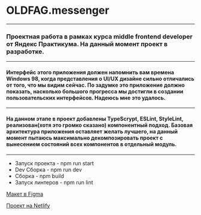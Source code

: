 # OLDFAG.messenger
***
### Проектная работа в рамках курса middle frontend developer от Яндекс Практикума. На данный момент проект в разработке.
***
#### Интерфейс этого приложения должен напомнить вам времена Windows 98, когда представления о UI/UX дизайне сильно отличались от того, что мы видим сейчас. По задумке это приложение должно показать, насколько большого прогресса мы достигли в создании пользовательских интерфейсов. Надеюсь мне это удалось.
***
#### На данном этапе в проект добавлены TypeScrypt, ESLint, StyleLint, реализован(хотя это громко сказано) компонентный подход. Базовая архитектура приложения оставляет желать лучшего, на данный момент пытаюсь максимально декомпозировать проект с вынесением состояний всех компонентов в отдельный модуль.   
***
* Запуск проекта - npm run start
* Dev Сборка - npm run dev
* Сборка - npm build
* Запуск линтеров - npm run lint

[Макет в Figma](https://www.figma.com/file/eshsChHOpHyQ3qm0fKEVKp/OLDFAG.messandger?t=XtNw5VLq4rM2qWxp-6)

[Проект на Netlify](https://earnest-scone-dc05e4.netlify.app/)
